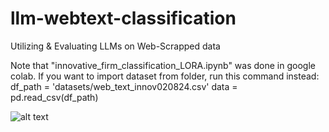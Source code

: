 # llm-webtext-classification
Utilizing &amp; Evaluating LLMs on Web-Scrapped data

Note that "innovative_firm_classification_LORA.ipynb" was done in google colab. If you want to import dataset from folder, run this command instead: 
df_path = 'datasets/web_text_innov020824.csv' 
data = pd.read_csv(df_path)

![alt text](https://github.com/jinkett99/llm-webtext-classification/blob/main/images/image.jpg?raw=true)
